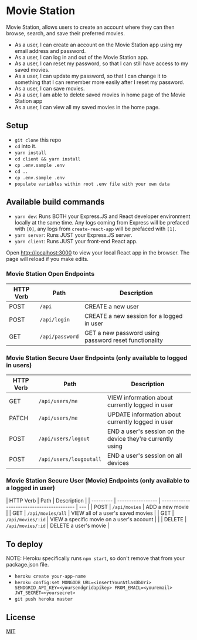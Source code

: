 # Movie Station

Movie Station, allows users to create an account where they can then browse, search, and save their preferred movies.

- As a user, I can create an account on the Movie Station app using my email address and password.
- As a user, I can log in and out of the Movie Station app.
- As a user, I can reset my password, so that I can still have access to my saved movies.
- As a user, I can update my password, so that I can change it to something that I can remember more easily after I reset my password.
- As a user, I can save movies.
- As a user, I am able to delete saved movies in home page of the Movie Station app
- As a user, I can view all my saved movies in the home page.

## Setup

- `git clone` this repo
- `cd` into it.
- `yarn install`
- `cd client && yarn install`
- `cp .env.sample .env`
- `cd ..`
- `cp .env.sample .env`
- `populate variables within root .env file with your own data`

## Available build commands

- `yarn dev`: Runs BOTH your Express.JS and React developer environment locally at the same time. Any logs coming from Express will be prefaced with `[0]`, any logs from `create-react-app` will be prefaced with `[1]`.
- `yarn server`: Runs JUST your Express.JS server.
- `yarn client`: Runs JUST your front-end React app.

Open [http://localhost:3000](http://localhost:3000) to view your local React app in the browser. The page will reload if you make edits.

### Movie Station Open Endpoints

| HTTP Verb | Path            | Description                                           |
| --------- | --------------- | ----------------------------------------------------- |
| POST      | `/api`          | CREATE a new user                                     |
| POST      | `/api/login`    | CREATE a new session for a logged in user             |
| GET       | `/api/password` | GET a new password using password reset functionality |

### Movie Station Secure User Endpoints (only available to logged in users)

| HTTP Verb | Path                    | Description                                                |
| --------- | ----------------------- | ---------------------------------------------------------- |
| GET       | `/api/users/me`         | VIEW information about currently logged in user            |
| PATCH     | `/api/users/me`         | UPDATE information about currently logged in user          |
| POST      | `/api/users/logout`     | END a user's session on the device they're currently using |
| POST      | `/api/users/lougoutall` | END a user's session on all devices                        |

### Movie Station Secure User (Movie) Endpoints (only available to a logged in user)

| HTTP Verb | Path              | Description                               |
| --------- | ----------------- | ----------------------------------------- | --- |
| POST      | `/api/movies`     | ADD a new movie                           |
| GET       | `/api/movies/all` | VIEW all of a user's saved movies         |
| GET       | `/api/movies/:id` | VIEW a specific movie on a user's account |     |
| DELETE    | `/api/movies/:id` | DELETE a user's movie                     |

## To deploy

NOTE: Heroku specifically runs `npm start`, so don't remove that from your package.json file.

- `heroku create your-app-name`
- `heroku config:set MONGODB_URL=<insertYourAtlasDbUri> SENDGRID_API_KEY=<yoursendgridapikey> FROM_EMAIL=<youremail> JWT_SECRET=<yoursecret>`
- `git push heroku master`

## License

[MIT](https://choosealicense.com/licenses/mit/)
